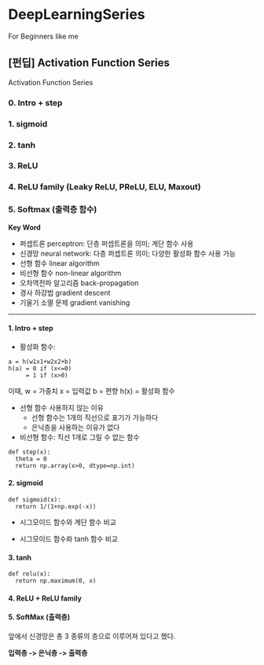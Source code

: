 # DeepLearningSeries
For Beginners like me

## [펀딥] Activation Function Series
 Activation Function Series

### 0. Intro + step
### 1. sigmoid
### 2. tanh
### 3. ReLU 
### 4. ReLU family (Leaky ReLU, PReLU, ELU, Maxout) 
### 5. Softmax (출력층 함수) 

**Key Word**

- 퍼셉트론 perceptron: 단층 퍼셉트론을 의미; 계단 함수 사용
- 신경망 neural network: 다층 퍼셉트론 의미; 다양한 활성화 함수 사용 가능
- 선형 함수 linear algorithm
- 비선형 함수 non-linear algorithm
- 오차역전파 알고리즘 back-propagation
- 경사 하강법 gradient descent
- 기울기 소멸 문제 gradient vanishing

------------------------------------------------------------------

#### 1. Intro + step

+ 활성화 함수:

```
a = h(w1x1+w2x2+b)
h(a) = 0 if (x<=0)
     = 1 if (x>0)
```
이때,
w = 가중치
x = 입력값
b = 편향
h(x) = 활성화 함수

+ 선형 함수 사용하지 않는 이유
  - 선형 함수는 1개의 직선으로 표기가 가능하다
  - 은닉층을 사용하는 이유가 없다
+ 비선형 함수: 직선 1개로 그릴 수 없는 함수


```
def step(x):
  theta = 0
  return np.array(x>0, dtype=np.int)
```


#### 2. sigmoid 

```
def sigmoid(x):
  return 1/(1+np.exp(-x))
```

+ 시그모이드 함수와 계단 함수 비교

+ 시그모이드 함수롸 tanh 함수 비교


#### 3. tanh

```
def relu(x):
  return np.maximum(0, x)
```

#### 4. ReLU + ReLU family


#### 5. SoftMax (출력층)

앞에서 신경망은 총 3 종류의 층으로 이루어져 있다고 했다. 

**입력층 -> 은닉층 -> 출력층**
